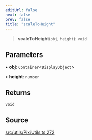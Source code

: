 ```yaml
---
editUrl: false
next: false
prev: false
title: "scaleToHeight"
---
```


> **scaleToHeight**(`obj`, `height`): `void`

## Parameters

• **obj**: `Container`\<`DisplayObject`\>

• **height**: `number`

## Returns

`void`

## Source

[src/utils/PixiUtils.ts:272](https://github.com/relishinc/dill-pixel/blob/543438455c9a47928084300159416186c2aa1095/src/utils/PixiUtils.ts#L272)
